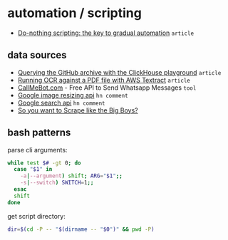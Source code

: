 # automation / scripting

- [Do-nothing scripting: the key to gradual automation](https://blog.danslimmon.com/2019/07/15/do-nothing-scripting-the-key-to-gradual-automation/) `article`

## data sources

- [Querying the GitHub archive with the ClickHouse playground](https://til.simonwillison.net/clickhouse/github-explorer) `article`
- [Running OCR against a PDF file with AWS Textract](https://til.simonwillison.net/aws/ocr-pdf-textract) `article`
- [CallMeBot.com](https://www.callmebot.com/blog/free-api-whatsapp-messages/) - Free API to Send Whatsapp Messages `tool`
- [Google image resizing api](https://news.ycombinator.com/item?id=29747388) `hn comment`
- [Google search api](https://news.ycombinator.com/item?id=29747526) `hn comment`
- [So you want to Scrape like the Big Boys?](https://incolumitas.com/2021/11/03/so-you-want-to-scrape-like-the-big-boys/)


## bash patterns

parse cli arguments:
```sh
while test $# -gt 0; do  
  case "$1" in  
    -a|--argument) shift; ARG="$1";;  
    -s|--switch) SWITCH=1;;
  esac  
  shift  
done
```

get script directory:
```sh
dir=$(cd -P -- "$(dirname -- "$0")" && pwd -P)
```
